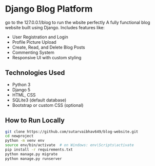 # Django Blog Platform
go to the 127.0.0.1/blog  to run the wbsite perfectly
A fully functional blog website built using Django. Includes features like:

- User Registration and Login
- Profile Picture Upload
- Create, Read, and Delete Blog Posts
- Commenting System
- Responsive UI with custom styling

## Technologies Used
- Python 3
- Django 5
- HTML, CSS
- SQLite3 (default database)
- Bootstrap or custom CSS (optional)

## How to Run Locally

```bash
git clone https://github.com/sutarvaibhav649/blog-website.git
cd newproject
python -m venv env
source env/bin/activate  # on Windows: env\Scripts\activate
pip install -r requirements.txt
python manage.py migrate
python manage.py runserver

